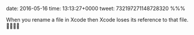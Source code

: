 date: 2016-05-16
time: 13:13:27+0000
tweet: 732197271148728320
%%%

When you rename a file in Xcode then Xcode loses its reference to that file. 💢😡💢😡
